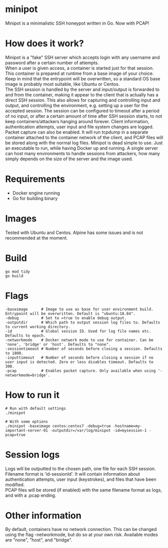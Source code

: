 # minipot

Minipot is a minimalistic SSH honeypot written in Go. Now with PCAP!

# How does it work?
Minipot is a "fake" SSH server which accepts login with any username and password after a certain number of attempts.  
When a user is given access, a container is started just for that session. This container is prepared at runtime from a base image of your choice. Keep in mind that the entrypoint will be overwritten, so a standard OS base image is probably most suitable, like Ubuntu or Centos.  
The SSH session is handled by the server and input/output is forwarded to and from the container, making it appear to the client that is actually has a direct SSH session. This also allows for capturing and controlling input and output, and controlling the environment, e.g. setting up a user for the accepted session.
The session can be configured to timeout after a period of no input, or after a certain amount of time after SSH session starts, to not keep containers/attackers hanging around forever.
Client information, authentication attempts, user input and file system changes are logged.  
Packet capture can also be enabled. It will run tcpdump in a separate container attached to the container network of the client, and PCAP files will be stored along with the normal log files.
Minipot is dead simple to use. Just an executable to run, while having Docker up and running. A single server can host many environments to handle sessions from attackers, how many simply depends on the size of the server and the image used.

# Requirements
* Docker engine running
* Go for building binary

# Images
Tested with Ubuntu and Centos. Alpine has some issues and is not recommended at the moment.

# Build
```
go mod tidy
go build
```

# Flags
```
-baseimage      # Image to use as base for user environment build. Entrypoint will be overwritten. Default is "ubuntu:18.04".
-debug          # Set to =true to enable debug output.
-outputdir      # Which path to output session log files to. Defaults to current working directory.
-id             # Global session ID. Used for log file names etc. Defaults to epoch.
-networkmode    # Docker network mode to use for container. Can be 'none', 'bridge' or 'host'. Defaults to "none". 
-sessiontimeout # Number of seconds before closing a session. Defaults to 1800.
-inputtimeout   # Number of seconds before closing a session if no user input is detected. Zero or less disables timeout. Defaults to 300.
-pcap           # Enables packet capture. Only available when using '-networkmode=bridge'.
```

# How to run it

```
# Run with default settings
./minipot

# With some options
./minipot -baseimage centos:centos7 -debug=true -hostname=my-important-server-01 -outputdir=/var/log/minipot -id=mysession-1 -pcap=true
```

# Session logs
Logs will be outputted to the chosen path, one file for each SSH session. Filename format is 'id-sessionId'. It will contain information about authentication attempts, user input (keystrokes), and files that have been modified.  
PCAP files will be stored (if enabled) with the same filename format as logs, and with a .pcap ending.

# Other information

By default, containers have no network connection. This can be changed using the flag -networkmode, but do so at your own risk. Available modes are "none", "host", and "bridge".  
